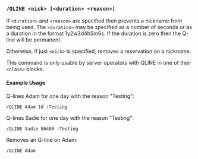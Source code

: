 <!-- This file contains a page fragment. Any changes will affect all pages that include it. -->

### `/QLINE <nick> [<duration> <reason>]`

If `<duration>` and `<reason>` are specified then prevents a nickname from being used. The `<duration>` may be specified as a number of seconds or as a duration in the format 1y2w3d4h5m6s. If the duration is zero then the Q-line will be permanent.

Otherwise, if just `<nick>` is specified, removes a reservation on a nickname.

This command is only usable by server operators with QLINE in one of their `<class>` blocks.

#### Example Usage

Q-lines Adam for one day with the reason "Testing":

```plaintext
/QLINE Adam 1d :Testing
```

Q-lines Sadie for one day with the reason "Testing":

```plaintext
/QLINE Sadie 86400 :Testing
```

Removes an Q-line on Adam:

```plaintext
/QLINE Adam
```
